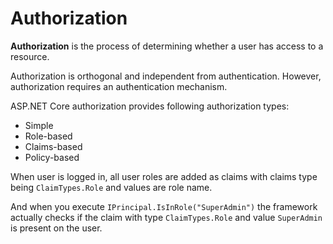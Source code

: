 # Authorization

**Authorization** is the process of determining whether a user has access to a resource.

Authorization is orthogonal and independent from authentication. However, authorization requires an authentication mechanism.

ASP.NET Core authorization provides following authorization types:

- Simple
- Role-based
- Claims-based
- Policy-based

When user is logged in, all user roles are added as claims with claims type being `ClaimTypes.Role` and values are role name.

And when you execute `IPrincipal.IsInRole("SuperAdmin")` the framework actually checks if the claim with type `ClaimTypes.Role` and value `SuperAdmin` is present on the user.
